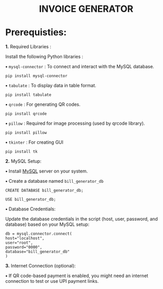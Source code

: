 <h1 align="center" >INVOICE GENERATOR</h1>

# Prerequisties: 
**1.** Required Libraries :

Install the following Python libraries :
    
**•** ```mysql-connector``` : To connect and interact with the MySQL database.

    pip install mysql-connector
**•** ```tabulate``` : To display data in table format.

    pip install tabulate
**•** ```qrcode``` : For generating QR codes.

    pip install qrcode
**•** ```pillow``` : Required for image processing (used by qrcode library).

    pip install pillow
**•** ```tkinter``` : For creating GUI

    pip install tk
**2.** MySQL Setup:

**•** Install [MySQL](https://dev.mysql.com/downloads/file/?id=534098) server on your system.

**•** Create a database named ```bill_generator_db```

    CREATE DATABASE bill_generator_db;
    
    USE bill_generator_db;
**•** Database Credentials:

Update the database credentials in the script (host, user, password, and database) based on your MySQL setup:

    db = mysql.connector.connect(
    host="localhost",
    user="root",
    password="0000",
    database="bill_generator_db"
    )
**3.** Internet Connection (optional):

**•** If QR code-based payment is enabled, you might need an internet connection to test or use UPI payment links.
